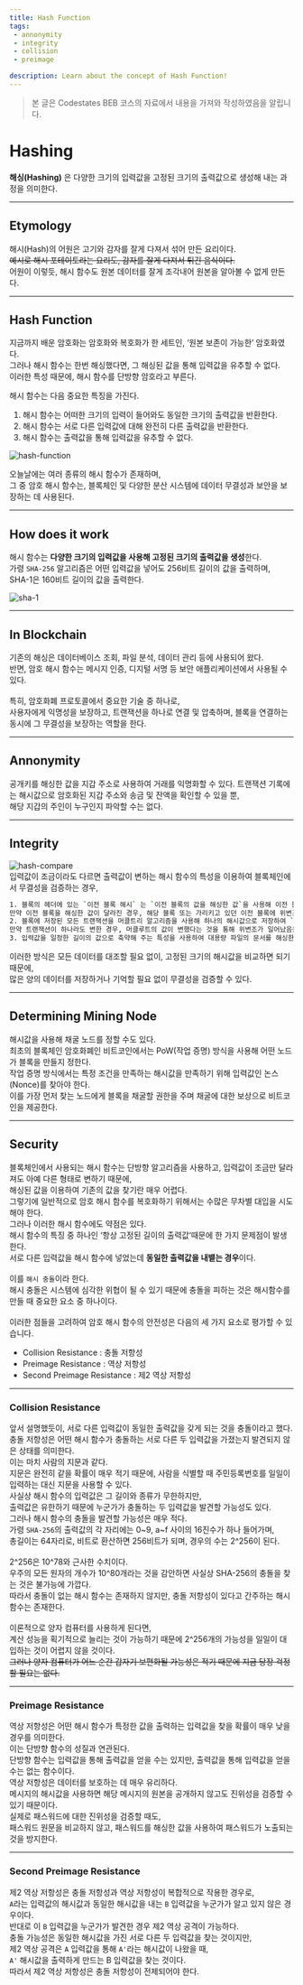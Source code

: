 ```yaml
---
title: Hash Function
tags: 
 - annonymity
 - integrity
 - collision
 - preimage

description: Learn about the concept of Hash Function!
---
```


> 본 글은 Codestates BEB 코스의 자료에서 내용을 가져와 작성하였음을 알립니다.  

# Hashing
**해싱(Hashing)** 은 다양한 크기의 입력값을 고정된 크기의 출력값으로 생성해 내는 과정을 의미한다.  

---

## Etymology
해시(Hash)의 어원은 고기와 감자를 잘게 다져서 섞어 만든 요리이다.  
~~예시로 해시 포테이토라는 요리도, 감자를 잘게 다져서 튀긴 음식이다.~~  
어원이 이렇듯, 해시 함수도 원본 데이터를 잘게 조각내어 원본을 알아볼 수 없게 만든다.  

---

## Hash Function
지금까지 배운 암호화는 암호화와 복호화가 한 세트인, ‘원본 보존이 가능한’ 암호화였다.  
그러나 해시 함수는 한번 해싱했다면, 그 해싱된 값을 통해 입력값을 유추할 수 없다.  
이러한 특성 때문에, 해시 함수를 단방향 암호라고 부른다.  

해시 함수는 다음 중요한 특징을 가진다.

1. 해시 함수는 어떠한 크기의 입력이 들어와도 동일한 크기의 출력값을 반환한다.  
2. 해시 함수는 서로 다른 입력값에 대해 완전히 다른 출력값을 반환한다.  
3. 해시 함수는 출력값을 통해 입력값을 유추할 수 없다.  

![hash-function](../../assets/img/hash-function.png)  

오늘날에는 여러 종류의 해시 함수가 존재하며,  
그 중 암호 해시 함수는, 블록체인 및 다양한 분산 시스템에 데이터 무결성과 보안을 보장하는 데 사용된다.  

---

## How does it work
해시 함수는 **다양한 크기의 입력값을 사용해 고정된 크기의 출력값을 생성**한다.  
가령 `SHA-256` 알고리즘은 어떤 입력값을 넣어도 256비트 길이의 값을 출력하며,  
SHA-1은 160비트 길이의 값을 출력한다.  

![sha-1](../../assets/img/sha-1.png)  

---

## In Blockchain
기존의 해싱은 데이터베이스 조회, 파일 분석, 데이터 관리 등에 사용되어 왔다.  
반면, 암호 해시 함수는 메시지 인증, 디지털 서명 등 보안 애플리케이션에서 사용될 수 있다.  
<br>
특히, 암호화폐 프로토콜에서 중요한 기술 중 하나로,  
사용자에게 익명성을 보장하고, 트랜잭션을 하나로 연결 및 압축하며, 블록을 연결하는 동시에 그 무결성을 보장하는 역할을 한다.  

---

## Annonymity  
공개키를 해싱한 값을 지갑 주소로 사용하여 거래를 익명화할 수 있다.
트랜잭션 기록에는 해시값으로 암호화된 지갑 주소와 송금 및 잔액을 확인할 수 있을 뿐,  
해당 지갑의 주인이 누구인지 파악할 수는 없다.

---

## Integrity
![hash-compare](../../assets/img/hash-compare.png)  
입력값이 조금이라도 다르면 출력값이 변하는 해시 함수의 특성을 이용하여 블록체인에서 무결성을 검증하는 경우,  

```bash
1. 블록의 헤더에 있는 `이전 블록 해시` 는 `이전 블록의 값을 해싱한 값`을 사용해 이전 블록을 가리킨다.  
만약 이전 블록을 해싱한 값이 달라진 경우, 해당 블록 또는 가리키고 있던 이전 블록에 위변조가 일어났음을 알 수 있다.
2. 블록에 저장된 모든 트랜잭션을 머클트리 알고리즘을 사용해 하나의 해시값으로 저장하여 `머클루트`를 만든다.  
만약 트랜잭션이 하나라도 변한 경우, 머클루트의 값이 변했다는 것을 통해 위변조가 일어났음을 알 수 있다.
3. 입력값을 일정한 길이의 값으로 축약해 주는 특성을 사용하여 대용량 파일의 문서를 해싱한 뒤, 해싱된 값만 비교하여 위변조가 일어났음을 알 수 있다.
```
이러한 방식은 모든 데이터를 대조할 필요 없이, 고정된 크기의 해시값을 비교하면 되기 때문에,  
많은 양의 데이터를 저장하거나 기억할 필요 없이 무결성을 검증할 수 있다.  

---

## Determining Mining Node
해시값을 사용해 채굴 노드를 정할 수도 있다.  
최초의 블록체인 암호화폐인 비트코인에서는 PoW(작업 증명) 방식을 사용해 어떤 노드가 블록을 만들지 정한다.  
작업 증명 방식에서는 특정 조건을 만족하는 해시값을 만족하기 위해 입력값인 논스(Nonce)를 찾아야 한다.  
이를 가장 먼저 찾는 노드에게 블록을 채굴할 권한을 주며 채굴에 대한 보상으로 비트코인을 제공한다.  

---

## Security
블록체인에서 사용되는 해시 함수는 단방향 알고리즘을 사용하고, 입력값이 조금만 달라져도 아예 다른 형태로 변하기 때문에,  
해싱된 값을 이용하여 기존의 값을 찾기란 매우 어렵다.  
그렇기에 일반적으로 암호 해시 함수를 복호화하기 위해서는 수많은 무차별 대입을 시도해야 한다.
<br>
그러나 이러한 해시 함수에도 약점은 있다.  
해시 함수의 특징 중 하나인 ‘항상 고정된 길이의 출력값‘때문에 한 가지 문제점이 발생한다.  
서로 다른 입력값을 해시 함수에 넣었는데 **동일한 출력값을 내뱉는 경우**이다.  
<br>
이를 `해시 충돌`이라 한다.  
해시 충돌은 시스템에 심각한 위협이 될 수 있기 때문에 충돌을 피하는 것은 해시함수를 만들 때 중요한 요소 중 하나이다.  
<br>
이러한 점들을 고려하여 암호 해시 함수의 안전성은 다음의 세 가지 요소로 평가할 수 있습니다.

- Collision Resistance : 충돌 저항성
- Preimage Resistance : 역상 저항성
- Second Preimage Resistance : 제2 역상 저항성

---

### Collision Resistance
앞서 설명했듯이, 서로 다른 입력값이 동일한 출력값을 갖게 되는 것을 충돌이라고 했다.  
충돌 저항성은 어떤 해시 함수가 충돌하는 서로 다른 두 입력값을 가졌는지 발견되지 않은 상태를 의미한다.
<br>
이는 마치 사람의 지문과 같다.  
지문은 완전히 같을 확률이 매우 적기 때문에, 사람을 식별할 때 주민등록번호를 일일이 입력하는 대신 지문을 사용할 수 있다.
<br>
사실상 해시 함수의 입력값은 그 길이와 종류가 무한하지만,  
출력값은 유한하기 때문에 누군가가 충돌하는 두 입력값을 발견할 가능성도 있다.
<br>
그러나 해시 함수의 충돌을 발견할 가능성은 매우 적다.  
가령 `SHA-256`의 출력값의 각 자리에는 0~9, a~f 사이의 16진수가 하나 들어가며,  
총길이는 64자리로, 비트로 환산하면 256비트가 되며, 경우의 수는 2^256이 된다.  
<br>
2^256은 10^78와 근사한 수치이다.  
우주의 모든 원자의 개수가 10^80개라는 것을 감안하면 사실상 SHA-256의 충돌을 찾는 것은 불가능에 가깝다.  
따라서 충돌이 없는 해시 함수는 존재하지 않지만, 충돌 저항성이 있다고 간주하는 해시 함수는 존재한다.  
<br>
이론적으로 양자 컴퓨터를 사용하게 된다면,  
계산 성능을 획기적으로 늘리는 것이 가능하기 때문에 2^256개의 가능성을 일일이 대입하는 것이 어렵지 않을 것이다.  
~~그러나 양자 컴퓨터가 어느 순간 갑자기 보편화될 가능성은 적기 때문에 지금 당장 걱정할 필요는 없다.~~

---

### Preimage Resistance
역상 저항성은 어떤 해시 함수가 특정한 값을 출력하는 입력값을 찾을 확률이 매우 낮을 경우를 의미한다.  
이는 단방향 함수의 성질과 연관된다.  
단방향 함수는 입력값을 통해 출력값을 얻을 수는 있지만, 출력값을 통해 입력값을 얻을 수는 없는 함수이다.
<br>
역상 저항성은 데이터를 보호하는 데 매우 유리하다.  
메시지의 해시값을 사용하면 해당 메시지의 원본을 공개하지 않고도 진위성을 검증할 수 있기 때문이다.
<br>
실제로 패스워드에 대한 진위성을 검증할 때도,  
패스워드 원문을 비교하지 않고, 패스워드를 해싱한 값을 사용하여 패스워드가 노출되는 것을 방지한다.

---

### Second Preimage Resistance
제2 역상 저항성은 충돌 저항성과 역상 저항성이 복합적으로 작용한 경우로,  
`A`라는 입력값의 해시값과 동일한 해시값을 내는 `B` 입력값을 누군가가 알고 있지 않은 경우이다.  
반대로 이 `B` 입력값을 누군가가 발견한 경우 제2 역상 공격이 가능하다.
<br>
충돌 가능성은 동일한 해시값을 가진 서로 다른 두 입력값을 찾는 것이지만,  
제2 역상 공격은 `A` 입력값을 통해 `A'`라는 해시값이 나왔을 때,  
`A'` 해시값을 출력하게 만드는 B 입력값을 찾는 것이다.  
따라서 제2 역상 저항성은 충돌 저항성이 전제되어야 한다.